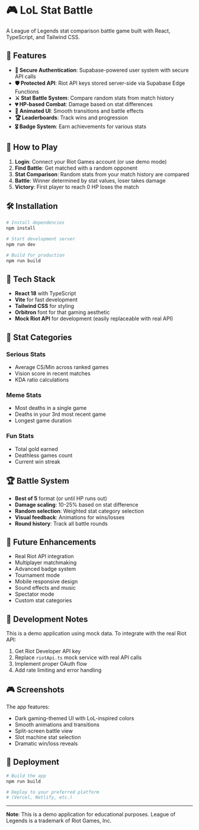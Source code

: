 # 🎮 LoL Stat Battle

A League of Legends stat comparison battle game built with React, TypeScript, and Tailwind CSS.

## 🚀 Features

- **🔐 Secure Authentication**: Supabase-powered user system with secure API calls
- **🛡️ Protected API**: Riot API keys stored server-side via Supabase Edge Functions
- **⚔️ Stat Battle System**: Compare random stats from match history
- **💔 HP-based Combat**: Damage based on stat differences
- **🎨 Animated UI**: Smooth transitions and battle effects
- **🏆 Leaderboards**: Track wins and progression  
- **🎖️ Badge System**: Earn achievements for various stats

## 🎯 How to Play

1. **Login**: Connect your Riot Games account (or use demo mode)
2. **Find Battle**: Get matched with a random opponent
3. **Stat Comparison**: Random stats from your match history are compared
4. **Battle**: Winner determined by stat values, loser takes damage
5. **Victory**: First player to reach 0 HP loses the match

## 🛠️ Installation

```bash
# Install dependencies
npm install

# Start development server
npm run dev

# Build for production
npm run build
```

## 🎨 Tech Stack

- **React 18** with TypeScript
- **Vite** for fast development
- **Tailwind CSS** for styling
- **Orbitron** font for that gaming aesthetic
- **Mock Riot API** for development (easily replaceable with real API)

## 🎪 Stat Categories

### Serious Stats
- Average CS/Min across ranked games
- Vision score in recent matches
- KDA ratio calculations

### Meme Stats
- Most deaths in a single game
- Deaths in your 3rd most recent game
- Longest game duration

### Fun Stats
- Total gold earned
- Deathless games count
- Current win streak

## 🏆 Battle System

- **Best of 5** format (or until HP runs out)
- **Damage scaling**: 10-25% based on stat difference
- **Random selection**: Weighted stat category selection
- **Visual feedback**: Animations for wins/losses
- **Round history**: Track all battle rounds

## 🎯 Future Enhancements

- Real Riot API integration
- Multiplayer matchmaking
- Advanced badge system
- Tournament mode
- Mobile responsive design
- Sound effects and music
- Spectator mode
- Custom stat categories

## 📝 Development Notes

This is a demo application using mock data. To integrate with the real Riot API:

1. Get Riot Developer API key
2. Replace `riotApi.ts` mock service with real API calls
3. Implement proper OAuth flow
4. Add rate limiting and error handling

## 🎮 Screenshots

The app features:
- Dark gaming-themed UI with LoL-inspired colors
- Smooth animations and transitions
- Split-screen battle view
- Slot machine stat selection
- Dramatic win/loss reveals

## 🚀 Deployment

```bash
# Build the app
npm run build

# Deploy to your preferred platform
# (Vercel, Netlify, etc.)
```

---

**Note**: This is a demo application for educational purposes. League of Legends is a trademark of Riot Games, Inc.
